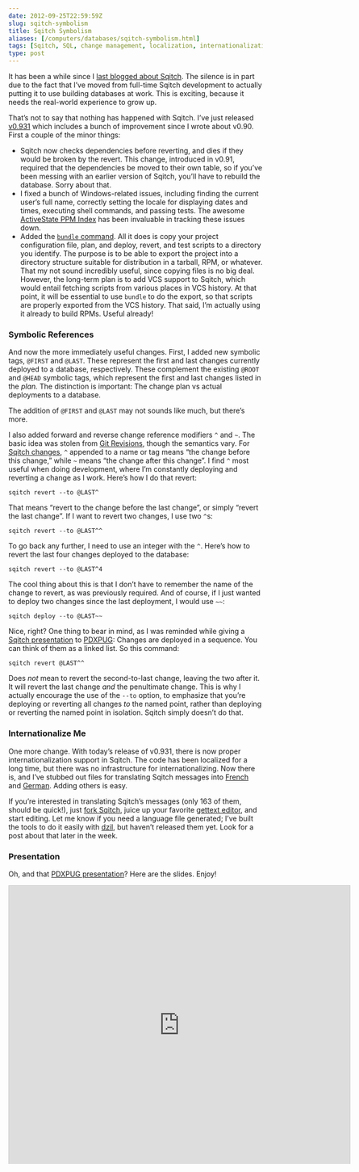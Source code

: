 ```yaml
--- 
date: 2012-09-25T22:59:59Z
slug: sqitch-symbolism
title: Sqitch Symbolism
aliases: [/computers/databases/sqitch-symbolism.html]
tags: [Sqitch, SQL, change management, localization, internationalization]
type: post
---
```


It has been a while since I [last blogged about Sqitch]. The silence is in part
due to the fact that I’ve moved from full-time Sqitch development to actually
putting it to use building databases at work. This is exciting, because it needs
the real-world experience to grow up.

That’s not to say that nothing has happened with Sqitch. I’ve just released
[v0.931] which includes a bunch of improvement since I wrote about v0.90. First
a couple of the minor things:

-   Sqitch now checks dependencies before reverting, and dies if they would be
    broken by the revert. This change, introduced in v0.91, required that the
    dependencies be moved to their own table, so if you’ve been messing with an
    earlier version of Sqitch, you’ll have to rebuild the database. Sorry about
    that.
-   I fixed a bunch of Windows-related issues, including finding the current
    user’s full name, correctly setting the locale for displaying dates and
    times, executing shell commands, and passing tests. The awesome [ActiveState
    PPM Index] has been invaluable in tracking these issues down.
-   Added the [`bundle` command]. All it does is copy your project configuration
    file, plan, and deploy, revert, and test scripts to a directory you
    identify. The purpose is to be able to export the project into a directory
    structure suitable for distribution in a tarball, RPM, or whatever. That my
    not sound incredibly useful, since copying files is no big deal. However,
    the long-term plan is to add VCS support to Sqitch, which would entail
    fetching scripts from various places in VCS history. At that point, it will
    be essential to use `bundle` to do the export, so that scripts are properly
    exported from the VCS history. That said, I’m actually using it already to
    build RPMs. Useful already!

### Symbolic References

And now the more immediately useful changes. First, I added new symbolic tags,
`@FIRST` and `@LAST`. These represent the first and last changes currently
deployed to a database, respectively. These complement the existing `@ROOT` and
`@HEAD` symbolic tags, which represent the first and last changes listed in the
*plan.* The distinction is important: The change plan vs actual deployments to a
database.

The addition of `@FIRST` and `@LAST` may not sounds like much, but there’s more.

I also added forward and reverse change reference modifiers `^` and `~`. The
basic idea was stolen from [Git Revisions], though the semantics vary. For
[Sqitch changes], `^` appended to a name or tag means “the change before this
change,” while `~` means “the change after this change”. I find `^` most useful
when doing development, where I’m constantly deploying and reverting a change as
I work. Here’s how I do that revert:

    sqitch revert --to @LAST^

That means “revert to the change before the last change”, or simply “revert the
last change”. If I want to revert two changes, I use two `^`s:

    sqitch revert --to @LAST^^

To go back any further, I need to use an integer with the `^`. Here’s how to
revert the last four changes deployed to the database:

    sqitch revert --to @LAST^4

The cool thing about this is that I don’t have to remember the name of the
change to revert, as was previously required. And of course, if I just wanted to
deploy two changes since the last deployment, I would use `~~`:

    sqitch deploy --to @LAST~~

Nice, right? One thing to bear in mind, as I was reminded while giving a [Sqitch
presentation] to [PDXPUG][]: Changes are deployed in a sequence. You can think
of them as a linked list. So this command:

    sqitch revert @LAST^^

Does *not* mean to revert the second-to-last change, leaving the two after it.
It will revert the last change *and* the penultimate change. This is why I
actually encourage the use of the `--to` option, to emphasize that you’re
deploying or reverting all changes *to* the named point, rather than deploying
or reverting the named point in isolation. Sqitch simply doesn’t do that.

### Internationalize Me

One more change. With today’s release of v0.931, there is now proper
internationalization support in Sqitch. The code has been localized for a long
time, but there was no infrastructure for internationalizing. Now there is, and
I’ve stubbed out files for translating Sqitch messages into [French] and
[German]. Adding others is easy.

If you’re interested in translating Sqitch’s messages (only 163 of them, should
be quick!), just [fork Sqitch], juice up your favorite [gettext editor], and
start editing. Let me know if you need a language file generated; I’ve built the
tools to do it easily with [dzil], but haven’t released them yet. Look for a
post about that later in the week.

### Presentation

Oh, and that [PDXPUG presentation][PDXPUG]? Here are the slides. Enjoy!

<iframe src="https://www.slideshare.net/slideshow/embed_code/14459486" width="676" height="551" frameborder="0" marginwidth="0" marginheight="0" scrolling="no" style="border:1px solid #CCC;border-width:1px 1px 0;margin-bottom:5px" allowfullscreen> </iframe>

  [last blogged about Sqitch]: /computers/databases/sqitch-depend-on-it.html
  [v0.931]: https://metacpan.org/release/DWHEELER/App-Sqitch-0.931/
  [ActiveState PPM Index]: http://code.activestate.com/ppm/App-Sqitch/
  [`bundle` command]: https://metacpan.org/module/sqitch-bundle
  [Git Revisions]: http://git-scm.com/docs/gitrevisions
  [Sqitch changes]: https://metacpan.org/module/sqitchchanges
  [Sqitch presentation]: https://www.slideshare.net/justatheory/sane-sql-change-management-with-sqitch
  [PDXPUG]: http://pdxpug.wordpress.com/2012/09/07/pdxpug-september-meeting-coming-up/
  [French]: https://github.com/theory/sqitch/blob/master/po/fr.po
  [German]: https://github.com/theory/sqitch/blob/master/po/de.po
  [fork Sqitch]: https://github.com/theory/sqitch/
  [gettext editor]: http://www.google.com/search?q=gettext+editor
  [dzil]: http://dzil.org/
